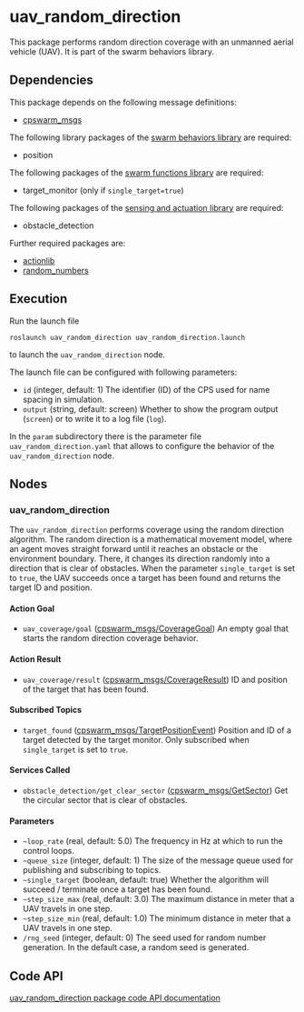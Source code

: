 # uav_random_direction

This package performs random direction coverage with an unmanned aerial vehicle (UAV). It is part of the swarm behaviors library.

## Dependencies
This package depends on the following message definitions:
* [cpswarm_msgs](https://cpswarm.github.io/cpswarm_msgs/html/index-msg.html)

The following library packages of the [swarm behaviors library](https://github.com/cpswarm/swarm_behaviors) are required:
* position

The following packages of the [swarm functions library](https://github.com/cpswarm/swarm_functions/) are required:
* target_monitor (only if `single_target=true`)

The following packages of the [sensing and actuation library](https://github.com/cpswarm/sensing_actuation) are required:
* obstacle_detection

Further required packages are:
* [actionlib](https://wiki.ros.org/actionlib/)
* [random_numbers](https://wiki.ros.org/random_numbers/)

## Execution
Run the launch file
```
roslaunch uav_random_direction uav_random_direction.launch
```
to launch the `uav_random_direction` node.

The launch file can be configured with following parameters:
* `id` (integer, default: 1)
  The identifier (ID) of the CPS used for name spacing in simulation.
* `output` (string, default: screen)
  Whether to show the program output (`screen`) or to write it to a log file (`log`).

In the `param` subdirectory there is the parameter file `uav_random_direction.yaml` that allows to configure the behavior of the `uav_random_direction` node.

## Nodes

### uav_random_direction
The `uav_random_direction` performs coverage using the random direction algorithm. The random direction is a mathematical movement model, where an agent moves straight forward until it reaches an obstacle or the environment boundary. There, it changes its direction randomly into a direction that is clear of obstacles. When the parameter `single_target` is set to `true`, the UAV succeeds once a target has been found and returns the target ID and position.

#### Action Goal
* `uav_coverage/goal` ([cpswarm_msgs/CoverageGoal](https://cpswarm.github.io/cpswarm_msgs/html/action/Coverage.html))
  An empty goal that starts the random direction coverage behavior.

#### Action Result
* `uav_coverage/result` ([cpswarm_msgs/CoverageResult](https://cpswarm.github.io/cpswarm_msgs/html/action/Coverage.html))
  ID and position of the target that has been found.

#### Subscribed Topics
* `target_found` ([cpswarm_msgs/TargetPositionEvent](https://cpswarm.github.io/cpswarm_msgs/html/msg/TargetPositionEvent.html))
  Position and ID of a target detected by the target monitor. Only subscribed when `single_target` is set to `true`.

#### Services Called
* `obstacle_detection/get_clear_sector` ([cpswarm_msgs/GetSector](https://cpswarm.github.io/cpswarm_msgs/html/srv/GetSector.html))
  Get the circular sector that is clear of obstacles.

#### Parameters
* `~loop_rate` (real, default: 5.0)
  The frequency in Hz at which to run the control loops.
* `~queue_size` (integer, default: 1)
  The size of the message queue used for publishing and subscribing to topics.
* `~single_target` (boolean, default: true)
  Whether the algorithm will succeed / terminate once a target has been found.
* `~step_size_max` (real, default: 3.0)
  The maximum distance in meter that a UAV travels in one step.
* `~step_size_min` (real, default: 1.0)
  The minimum distance in meter that a UAV travels in one step.
* `/rng_seed` (integer, default: 0)
  The seed used for random number generation. In the default case, a random seed is generated.

## Code API
[uav_random_direction package code API documentation](https://cpswarm.github.io/swarm_behaviors/uav_random_direction/docs/html/files.html)
